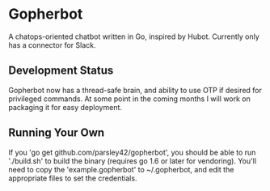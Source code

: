 # Gopherbot
A chatops-oriented chatbot written in Go, inspired by Hubot. Currently only has a connector for Slack.

## Development Status
Gopherbot now has a thread-safe brain, and ability to use OTP if desired for privileged commands. At some point in the coming months I will work on packaging it for easy deployment.

## Running Your Own
If you 'go get github.com/parsley42/gopherbot', you should be able to run './build.sh' to build the binary (requires go 1.6 or later for vendoring). You'll need to copy the 'example.gopherbot' to ~/.gopherbot, and edit the appropriate files to set the credentials.
